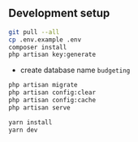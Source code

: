 ## Development setup

```bash
git pull --all
cp .env.example .env
composer install
php artisan key:generate
```

-   create database name `budgeting`

```bash
php artisan migrate
php artisan config:clear
php artisan config:cache
php artisan serve
```

```bash
yarn install
yarn dev
```
